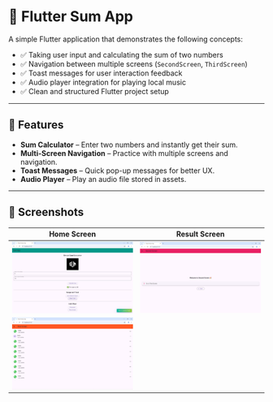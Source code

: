 # 📱 Flutter Sum App

A simple Flutter application that demonstrates the following concepts:

- ✅ Taking user input and calculating the sum of two numbers  
- ✅ Navigation between multiple screens (`SecondScreen`, `ThirdScreen`)  
- ✅ Toast messages for user interaction feedback  
- ✅ Audio player integration for playing local music  
- ✅ Clean and structured Flutter project setup  

---

## 🚀 Features

- **Sum Calculator** – Enter two numbers and instantly get their sum.  
- **Multi-Screen Navigation** – Practice with multiple screens and navigation.  
- **Toast Messages** – Quick pop-up messages for better UX.  
- **Audio Player** – Play an audio file stored in assets.  

---

## 📸 Screenshots

| Home Screen | Result Screen |
|-------------|---------------|
| ![FirstScreen](assets/screenshots/FirstScreen.png) | ![SecondScreen](assets/screenshots/SecondScreen.png) 
| ![ThirdScreen](assets/screenshots/ThirdScreen.png) |
